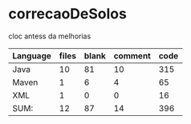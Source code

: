 # correcaoDeSolos

cloc antess da melhorias


|Language                    | files   |      blank   |    comment     |     code|
|----------------------------|---------|--------------|----------------|---------|
|Java                        |   10    |        81    |        10      |     315 |
|Maven                       |    1    |         6    |         4      |      65 |
|XML                         |    1    |         0    |         0      |      16 |
|SUM:                        |   12    |        87    |        14      |     396 |

